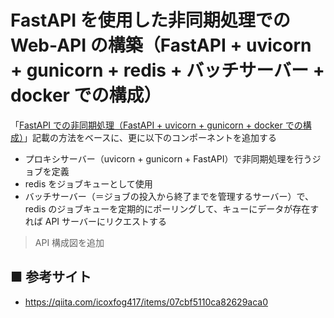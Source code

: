 # FastAPI を使用した非同期処理での Web-API の構築（FastAPI + uvicorn + gunicorn + redis + バッチサーバー + docker での構成）

「[FastAPI での非同期処理（FastAPI + uvicorn + gunicorn + docker での構成）](https://github.com/Yagami360/MachineLearning_Tips/tree/master/server_processing/35)」記載の方法をベースに、更に以下のコンポーネントを追加する

- プロキシサーバー（uvicorn + gunicorn + FastAPI）で非同期処理を行うジョブを定義
- redis をジョブキューとして使用
- バッチサーバー（＝ジョブの投入から終了までを管理するサーバー）で、redis のジョブキューを定期的にポーリングして、キューにデータが存在すれば API サーバーにリクエストする


> API 構成図を追加

## ■ 参考サイト
- https://qiita.com/icoxfog417/items/07cbf5110ca82629aca0